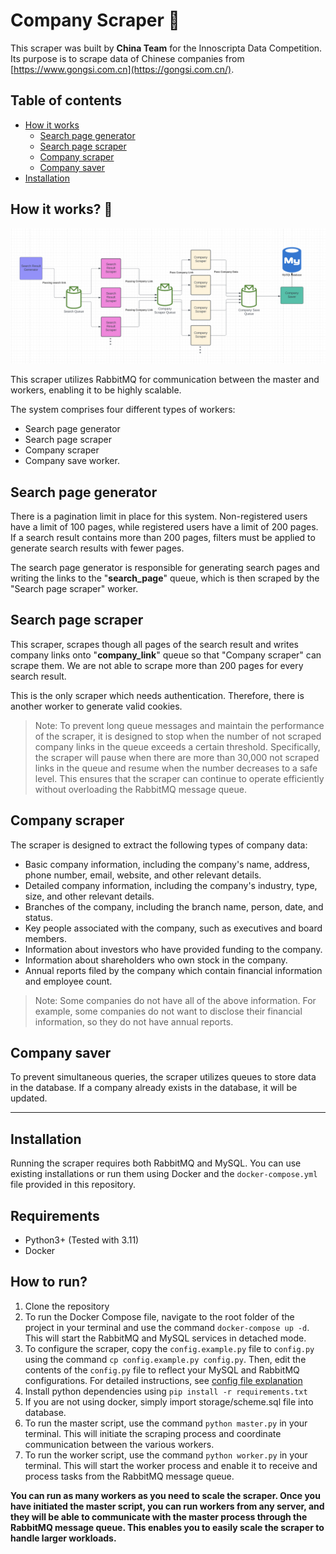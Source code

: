 ﻿# Company Scraper 🚀

This scraper was built by **China Team** for the Innoscripta Data Competition. Its purpose is to scrape data of Chinese companies from [https://www.gongsi.com.cn](https://gongsi.com.cn/).

## Table of contents

* [How it works](#how-it-works-)
  * [Search page generator](#search-page-generator)
  * [Search page scraper](#search-page-scraper)
  * [Company scraper](#company-scraper)
  * [Company saver](#company-saver)
* [Installation](#installation)

## How it works? 🤔

![image.png](assets/flow.png)

This scraper utilizes RabbitMQ for communication between the master and workers, enabling it to be highly scalable.

The system comprises four different types of workers:

* Search page generator
* Search page scraper
* Company scraper
* Company save worker.

## Search page generator 

There is a pagination limit in place for this system. Non-registered users have a limit of 100 pages, while registered users have a limit of 200 pages. 
If a search result contains more than 200 pages, filters must be applied to generate search results with fewer pages.

The search page generator is responsible for generating search pages and writing the links to the "**search\_page**" queue, which is then scraped by the "Search page scraper" worker.

## Search page scraper 

This scraper, scrapes though all pages of the search result and writes company links onto "**company_link**" queue so that "Company scraper" can scrape them. We are not able to scrape more than 200 pages for every search result. 

This is the only scraper which needs authentication. Therefore, there is another worker to generate valid cookies.

> Note: To prevent long queue messages and maintain the performance of the scraper, it is designed to stop when the number of not scraped company links in the queue exceeds a certain threshold. Specifically, the scraper will pause when there are more than 30,000 not scraped links in the queue and resume when the number decreases to a safe level. This ensures that the scraper can continue to operate efficiently without overloading the RabbitMQ message queue.

## Company scraper

The scraper is designed to extract the following types of company data:

* Basic company information, including the company's name, address, phone number, email, website, and other relevant details.
* Detailed company information, including the company's industry, type, size, and other relevant details.
* Branches of the company, including the branch name, person, date, and status.
* Key people associated with the company, such as executives and board members.
* Information about investors who have provided funding to the company.
* Information about shareholders who own stock in the company.
* Annual reports filed by the company which contain financial information and employee count.

> Note: Some companies do not have all of the above information. For example, some companies do not want to disclose their financial information, so they do not have annual reports.

## Company saver 

To prevent simultaneous queries, the scraper utilizes queues to store data in the database. If a company already exists in the database, it will be updated.

---



## Installation

Running the scraper requires both RabbitMQ and MySQL. You can use existing installations or run them using Docker and the `docker-compose.yml` file provided in this repository.

## Requirements

* Python3+ (Tested with 3.11)
* Docker

## How to run?

1. Clone the repository
2. To run the Docker Compose file, navigate to the root folder of the project in your terminal and use the command `docker-compose up -d`. This will start the RabbitMQ and MySQL services in detached mode.
3. To configure the scraper, copy the `config.example.py` file to `config.py` using the command `cp config.example.py config.py`. Then, edit the contents of the `config.py` file to reflect your MySQL and RabbitMQ configurations. For detailed instructions, see [config file explanation](assets/docs/config.md)
4. Install python dependencies using `pip install -r requirements.txt`
5. If you are not using docker, simply import storage/scheme.sql file into database.
6. To run the master script, use the command `python master.py` in your terminal. This will initiate the scraping process and coordinate communication between the various workers.
7. To run the worker script, use the command `python worker.py` in your terminal. This will start the worker process and enable it to receive and process tasks from the RabbitMQ message queue.

**You can run as many workers as you need to scale the scraper. Once you have initiated the master script, you can run workers from any server, and they will be able to communicate with the master process through the RabbitMQ message queue. This enables you to easily scale the scraper to handle larger workloads.**
